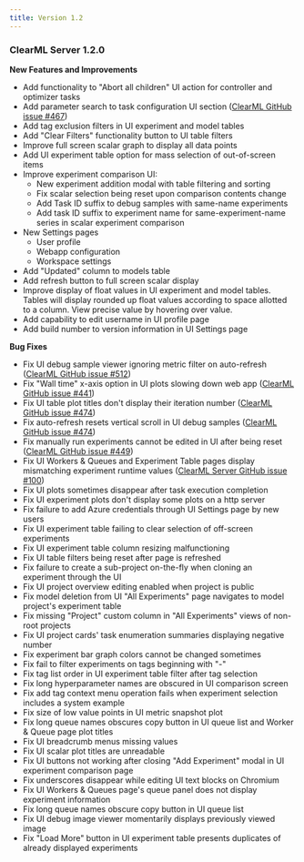 ```yaml
---
title: Version 1.2
---
```


### ClearML Server 1.2.0

**New Features and Improvements**
* Add functionality to "Abort all children" UI action for controller and optimizer tasks
* Add parameter search to task configuration UI section ([ClearML GitHub issue #467](https://github.com/clearml/clearml/issues/467))
* Add tag exclusion filters in UI experiment and model tables
* Add "Clear Filters" functionality button to UI table filters
* Improve full screen scalar graph to display all data points
* Add UI experiment table option for mass selection of out-of-screen items
* Improve experiment comparison UI: 
    * New experiment addition modal with table filtering and sorting 
    * Fix scalar selection being reset upon comparison contents change
    * Add Task ID suffix to debug samples with same-name experiments
    * Add task ID suffix to experiment name for same-experiment-name series in scalar experiment comparison
* New Settings pages
    * User profile
    * Webapp configuration
    * Workspace settings
* Add "Updated" column to models table 
* Add refresh button to full screen scalar display
* Improve display of float values in UI experiment and model tables. Tables will display rounded up float values 
  according to space allotted to a column. View precise value by hovering over value. 
* Add capability to edit username in UI profile page
* Add build number to version information in UI Settings page

**Bug Fixes**

* Fix UI debug sample viewer ignoring metric filter on auto-refresh ([ClearML GitHub issue #512](https://github.com/clearml/clearml/issues/512))
* Fix "Wall time" x-axis option in UI plots slowing down web app ([ClearML GitHub issue #441](https://github.com/clearml/clearml/issues/441))
* Fix UI table plot titles don't display their iteration number ([ClearML GitHub issue #474](https://github.com/clearml/clearml/issues/474))
* Fix auto-refresh resets vertical scroll in UI debug samples ([ClearML GitHub issue #474](https://github.com/clearml/clearml/issues/474))
* Fix manually run experiments cannot be edited in UI after being reset ([ClearML GitHub issue #449](https://github.com/clearml/clearml/issues/449)) 
* Fix UI Workers & Queues and Experiment Table pages display mismatching experiment runtime values ([ClearML Server GitHub issue #100](https://github.com/clearml/clearml-server/issues/100))
* Fix UI plots sometimes disappear after task execution completion
* Fix UI experiment plots don't display some plots on a http server
* Fix failure to add Azure credentials through UI Settings page by new users 
* Fix UI experiment table failing to clear selection of off-screen experiments 
* Fix UI experiment table column resizing malfunctioning
* Fix UI table filters being reset after page is refreshed
* Fix failure to create a sub-project on-the-fly when cloning an experiment through the UI
* Fix UI project overview editing enabled when project is public
* Fix model deletion from UI "All Experiments" page navigates to model project's experiment table
* Fix missing "Project" custom column in "All Experiments" views of non-root projects
* Fix UI project cards' task enumeration summaries displaying negative number 
* Fix experiment bar graph colors cannot be changed sometimes
* Fix fail to filter experiments on tags beginning with "-" 
* Fix tag list order in UI experiment table filter after tag selection
* Fix long hyperparameter names are obscured in UI comparison screen
* Fix add tag context menu operation fails when experiment selection includes a system example
* Fix size of low value points in UI metric snapshot plot
* Fix long queue names obscures copy button in UI queue list and Worker & Queue page plot titles 
* Fix UI breadcrumb menus missing values
* Fix UI scalar plot titles are unreadable
* Fix UI buttons not working after closing "Add Experiment" modal in UI experiment comparison page
* Fix underscores disappear while editing UI text blocks on Chromium
* Fix UI Workers & Queues page's queue panel does not display experiment information
* Fix long queue names obscure copy button in UI queue list
* Fix UI debug image viewer momentarily displays previously viewed image
* Fix "Load More" button in UI experiment table presents duplicates of already displayed experiments
